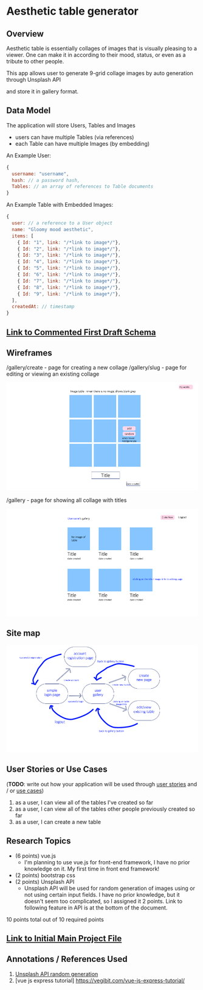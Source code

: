 
# Aesthetic table generator

## Overview

Aesthetic table is essentially collages of images that is visually pleasing to a viewer.
One can make it in according to their mood, status, or even as a tribute to other people.

This app allows user to generate 9-grid collage images by auto generation through Unsplash API

and store it in gallery format. 


## Data Model

The application will store Users, Tables and Images

* users can have multiple Tables (via references)
* each Table can have multiple Images (by embedding)

An Example User:

```javascript
{
  username: "username",
  hash: // a password hash,
  Tables: // an array of references to Table documents
}
```

An Example Table with Embedded Images:

```javascript
{
  user: // a reference to a User object
  name: "Gloomy mood aesthetic",
  items: [
    { Id: "1", link: "/*link to image*/"},
    { Id: "2", link: "/*link to image*/"},
    { Id: "3", link: "/*link to image*/"},
    { Id: "4", link: "/*link to image*/"},
    { Id: "5", link: "/*link to image*/"},
    { Id: "6", link: "/*link to image*/"},
    { Id: "7", link: "/*link to image*/"},
    { Id: "8", link: "/*link to image*/"},
    { Id: "9", link: "/*link to image*/"},
  ],
  createdAt: // timestamp
}
```


## [Link to Commented First Draft Schema](db.mjs) 


## Wireframes

/gallery/create - page for creating a new collage
/gallery/slug - page for editing or viewing an existing collage

![edit create](wireframe/createEditPage.jpg)

/gallery - page for showing all collage with titles

![gallery](wireframe/galleryPage.png)


## Site map

![sitemap](wireframe/sitemap.png)

## User Stories or Use Cases

(__TODO__: write out how your application will be used through [user stories](http://en.wikipedia.org/wiki/User_story#Format) and / or [use cases](https://en.wikipedia.org/wiki/Use_case))

1. as a user, I can view all of the tables I've created so far
1. as a user, I can view all of the tables other people previously created so far
4. as a user, I can create a new table

## Research Topics

* (6 points) vue.js
    * I'm planning to use vue.js for front-end framework, I have no prior knowledge on it. My first time in front end framework!
* (2 points) bootstrap css
* (2 points) Unsplash API
    * Unsplash API will be used for random generation of images using or not using certain input fields. I have no prior knowledge, but it doesn't seem too complicated, so I assigned it 2 points. Link to following feature in API is at the bottom of the document.


10 points total out of 10 required points 


## [Link to Initial Main Project File](app.mjs) 


## Annotations / References Used

1. [Unsplash API random generation](https://unsplash.com/documentation#get-a-random-photo)
2. [vue js express tutorial] https://vegibit.com/vue-js-express-tutorial/
